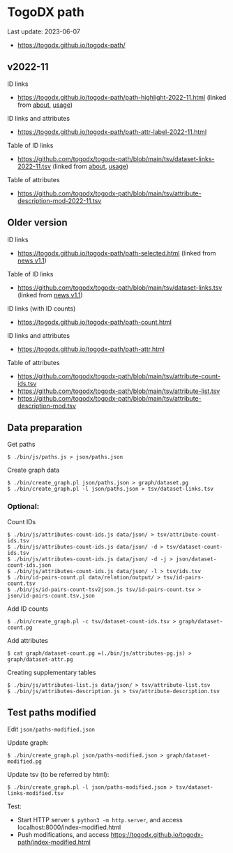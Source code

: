 # TogoDX path
Last update: 2023-06-07
* https://togodx.github.io/togodx-path/

## v2022-11

ID links
* https://togodx.github.io/togodx-path/path-highlight-2022-11.html (linked from [about](https://togodx.github.io/togodx-config-human/about.html), [usage](https://togodx.github.io/togodx-config-human/usage.html))

ID links and  attributes
* https://togodx.github.io/togodx-path/path-attr-label-2022-11.html

Table of ID links
* https://github.com/togodx/togodx-path/blob/main/tsv/dataset-links-2022-11.tsv (linked from [about](https://togodx.github.io/togodx-config-human/about.html), [usage](https://togodx.github.io/togodx-config-human/usage.html))

Table of attributes
* https://github.com/togodx/togodx-path/blob/main/tsv/attribute-description-mod-2022-11.tsv

## Older version

ID links
* https://togodx.github.io/togodx-path/path-selected.html (linked from [news v1.1](https://dbcls.rois.ac.jp/ja/2022/06/20/post1.html))

Table of ID links
* https://github.com/togodx/togodx-path/blob/main/tsv/dataset-links.tsv (linked from [news v1.1](https://dbcls.rois.ac.jp/ja/2022/06/20/post1.html))

ID links (with ID counts)
* https://togodx.github.io/togodx-path/path-count.html

ID links and  attributes
* https://togodx.github.io/togodx-path/path-attr.html

Table of attributes
* https://github.com/togodx/togodx-path/blob/main/tsv/attribute-count-ids.tsv
* https://github.com/togodx/togodx-path/blob/main/tsv/attribute-list.tsv
* https://github.com/togodx/togodx-path/blob/main/tsv/attribute-description-mod.tsv

## Data preparation

Get paths
```
$ ./bin/js/paths.js > json/paths.json
```

Create graph data
```
$ ./bin/create_graph.pl json/paths.json > graph/dataset.pg
$ ./bin/create_graph.pl -l json/paths.json > tsv/dataset-links.tsv
```

### Optional:

Count IDs
```
$ ./bin/js/attributes-count-ids.js data/json/ > tsv/attribute-count-ids.tsv
$ ./bin/js/attributes-count-ids.js data/json/ -d > tsv/dataset-count-ids.tsv
$ ./bin/js/attributes-count-ids.js data/json/ -d -j > json/dataset-count-ids.json
$ ./bin/js/attributes-count-ids.js data/json/ -l > tsv/ids.tsv
$ ./bin/id-pairs-count.pl data/relation/output/ > tsv/id-pairs-count.tsv
$ ./bin/js/id-pairs-count-tsv2json.js tsv/id-pairs-count.tsv > json/id-pairs-count.tsv.json
```

Add ID counts
```
$ ./bin/create_graph.pl -c tsv/dataset-count-ids.tsv > graph/dataset-count.pg
```

Add attributes
```
$ cat graph/dataset-count.pg =(./bin/js/attributes-pg.js) > graph/dataset-attr.pg
```

Creating supplementary tables
```
$ ./bin/js/attributes-list.js data/json/ > tsv/attribute-list.tsv
$ ./bin/js/attributes-description.js > tsv/attribute-description.tsv
```

## Test paths modified

Edit `json/paths-modified.json`

Update graph:
```
$ ./bin/create_graph.pl json/paths-modified.json > graph/dataset-modified.pg
```

Update tsv (to be referred by html):
```
$ ./bin/create_graph.pl -l json/paths-modified.json > tsv/dataset-links-modified.tsv
```

Test:
* Start HTTP server `$ python3 -m http.server`, and access localhost:8000/index-modified.html
* Push modifications, and access https://togodx.github.io/togodx-path/index-modified.html
